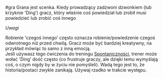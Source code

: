 #gra
Grana jest scenka. Kiedy prowadzący zadzwoni dzwonkiem (lub krzyknie 'Ding’) gracz, który właśnie coś powiedział lub zrobił musi powiedzieć lub zrobić coś innego

_Uwagi_

Robienie 'czegoś innego’ często oznacza robienie/powiedzenie czegoś odwrotnego niż przed chwilą. Gracz może być bardziej kreatywny, na przykład mówiąc to samo z inną emocją.  
Jeśli używasz tego ćwiczenia do treningu [Spontaniczności](https://web.archive.org/web/20220704082958/https://www.impro.info.pl/tag/spontanicznosc), trener może wołać 'Ding’ dość często (co frustruje graczy, ale dzięki temu wymyślają coś, o czym nigdy by w życiu nie pomyśleli). Wadą tego jest to, że historia/postaci zwykle zanikają. Używaj rzadko w trakcie występu.